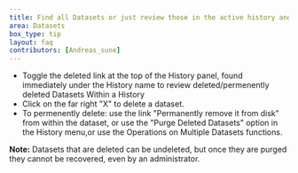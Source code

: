 ```yaml
---
title: Find all Datasets or just review those in the active history and purge (aka permenently delete) those not needed 
area: Datasets
box_type: tip       
layout: faq          
contributors: [Andreas_sune] 
---
```



* Toggle the deleted link at the top of the History panel, found immediately under the History name to review deleted/permenently deleted Datasets Within a History
* Click on the far right "X" to delete a dataset.
* To permenently delete: use the link "Permanently remove it from disk" from within the dataset,  or use the "Purge Deleted Datasets" option in the History menu,or use the Operations on Multiple Datasets functions.

**Note:**
Datasets that are deleted can be undeleted, but once  they are purged they cannot be recovered, even by an administrator.